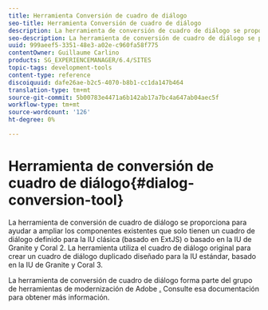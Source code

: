 ```yaml
---
title: Herramienta Conversión de cuadro de diálogo
seo-title: Herramienta Conversión de cuadro de diálogo
description: La herramienta de conversión de cuadro de diálogo se proporciona para ayudarle a ampliar los componentes existentes que solo tienen un cuadro de diálogo definido para la IU clásica
seo-description: La herramienta de conversión de cuadro de diálogo se proporciona para ayudarle a ampliar los componentes existentes que solo tienen un cuadro de diálogo definido para la IU clásica
uuid: 999aeef5-3351-48e3-a02e-c960fa58f775
contentOwner: Guillaume Carlino
products: SG_EXPERIENCEMANAGER/6.4/SITES
topic-tags: development-tools
content-type: reference
discoiquuid: dafe26ae-b2c5-4070-b8b1-cc1da147b464
translation-type: tm+mt
source-git-commit: 5b00783e4471a6b142ab17a7bc4a647ab04aec5f
workflow-type: tm+mt
source-wordcount: '126'
ht-degree: 0%

---
```



# Herramienta de conversión de cuadro de diálogo{#dialog-conversion-tool}

La herramienta de conversión de cuadro de diálogo se proporciona para ayudar a ampliar los componentes existentes que solo tienen un cuadro de diálogo definido para la IU clásica (basado en ExtJS) o basado en la IU de Granite y Coral 2. La herramienta utiliza el cuadro de diálogo original para crear un cuadro de diálogo duplicado diseñado para la IU estándar, basado en la IU de Granite y Coral 3.

La herramienta de conversión de cuadro de diálogo forma parte del grupo de herramientas de modernización de Adobe [.](modernization-tools.md) Consulte esa documentación para obtener más información.
